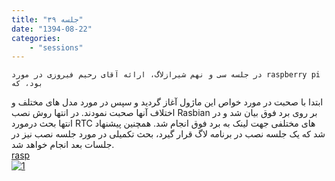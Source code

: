 ```yaml
---
title: "جلسه ۳۹"
date: "1394-08-22"
categories:
    - "sessions"
---
```

    در جلسه سی و نهم شیرازلاگ، ارائه آقای رحیم فیروزی در مورد raspberry pi بود، که
ابتدا با صحبت در مورد خواص این ماژول آغاز گردید و سپس در مورد مدل های مختلف و
اختلاف آنها صحبت نمودند. در انتها روش نصب Rasbian بر روی برد فوق بیان شد و در
انتها بحث درمورد RTC های مختلفی جهت لینک به برد فوق انجام شد. همچنین پیشنهاد
شد که یک جلسه نصب در برنامه لاگ قرار گیرد، بحث تکمیلی در مورد جلسه نصب نیز در
جلسات بعد انجام خواهد شد.  
[rasp](https://shirazlug.ir/wp-content/uploads/2015/11/rasp.zip)  
[![1](../../img/96e005b4-fdbb-11e6-86dd-a088b4d860141488289281.3354676.jpeg)](img/96e005b4-fdbb-11e6-86dd-a088b4d860141488289281.3354676.jpeg)
